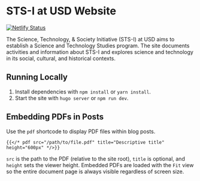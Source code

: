 # STS-I at USD Website

[![Netlify Status](https://api.netlify.com/api/v1/badges/10f8c371-39a2-42b1-bf61-4014addd7e88/deploy-status)](https://app.netlify.com/projects/stsiatusd/deploys)

The Science, Technology, & Society Initiative (STS-I) at USD aims to establish a Science and Technology Studies program. The site documents activities and information about STS-I and explores science and technology in its social, cultural, and historical contexts.

## Running Locally

1. Install dependencies with `npm install` or `yarn install`.
2. Start the site with `hugo server` or `npm run dev`.

## Embedding PDFs in Posts

Use the `pdf` shortcode to display PDF files within blog posts.

```
{{</* pdf src="/path/to/file.pdf" title="Descriptive title" height="600px" */>}}
```

`src` is the path to the PDF (relative to the site root), `title` is optional, and `height` sets the viewer height. Embedded PDFs are loaded with the `Fit` view so the entire document page is always visible regardless of screen size.
